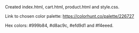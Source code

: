 Created index.html, cart.html, product.html and style.css.

Link to chosen color palette: https://colorhunt.co/palette/226727

Hex colors:
#999b84, #d8ac9c, #efd9d1 and #f4eeed. 